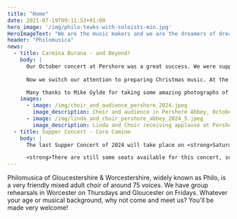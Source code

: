 ```yaml
---
title: "Home"
date: 2021-07-19T09:11:53+01:00
hero_image: '/img/philo-tewks-with-soloists-min.jpg'
HeroImageText: "We are the music makers and we are the dreamers of dreams"
header: "Philomusica"
news:
  - title: Carmina Burana - and Beyond!
    body: |
      Our October concert at Pershore was a great success. We were supported by a large and very appreciative audience who clearly enjoyed our performances of <em>Feel the Spirit</em> by John Rutter and Carl Orff’s <em>Carmina Burana</em>, not to mention the Regency Percussion Ensemble’s thrilling performance of Leonard Salzedo’s percussion Scherzo. 
      
      Now we switch our attention to preparing Christmas music. At the heart of our Christmas programme will be <em>On Christmas Night</em>, a delightful suite of carols by Bob Chilcott. Our Christmas concerts will be given at St Stephen’s church, Barbourne, Worcester on Saturday 14 December and at Holy Trinity church, Longlevens, Gloucester on Tuesday 17 December. Both concerts start at 19.30. Do join us if you can.

      Many thanks to Mike Gylde for taking some amazing photographs of the concert! you can see more of them – and some pictures of earlier concerts on our [Photos page](/photos)
    images:
      - image: /img/choir_and_audience_pershore_2024.jpeg
        image_description: Choir and audience in Pershore Abbey, October 2024
      - image: /img/linda_and_choir_pershore_abbey_2024_5.jpeg
        image_description: Linda and Choir receiving applause at Pershore Abbey, October 2024
  - title: Supper Concert - Coro Camino
    body: |
      The last Supper Concert of 2024 will take place on <strong>Saturday 16 November</strong>. <strong>We will be entertained by Coro Camino, a chamber choir formed by some of our Philo colleagues. The instrumental soloist will be James Quinn (piano)</strong>. All are excellent performers so we should have a great evening of musical entertainment. The concert will take place, as usual, in  <strong>York Barn, Tredington GL20 7BP</strong> (not far from Tewkesbury). Those who have attended the previous concerts will know that it’s a super venue and there’s ample parking. As ever, all proceeds will go to Philo funds. Tickets cost a modest £10 to include supper and your first drink. Available now from Linda, either at rehearsal or through our [contact page](/contact).

      <strong>There are still some seats available for this concert, so book quickly to avoid disappointment!</strong>
---
```

Philomusica of Gloucestershire & Worcestershire, widely known as Philo, is a very friendly mixed adult choir of around 75 voices. We have group rehearsals in Worcester on Thursdays and Gloucester on Fridays. Whatever your age or musical background, why not come and meet us? You'll be made very welcome!